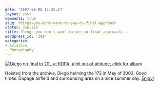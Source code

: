 ```yaml
---
date: '2007-06-05 15:25:24'
layout: post
comments: true
slug: things-you-dont-want-to-see-on-final-approach
status: publish
title: Things you don't want to see on final approach...
wordpress_id: '341'
categories:
- Aviation
- Photography
---
```



[
![Diego on final to 20L at KDPA, a bit out of attitude, click for album](http://www.phfactor.net/wp-pics/img_2426_med-wp.jpg)
](http://www.phfactor.net/pics/diego-flying/)

Hoisted from the archive, Diego helming the 172 in May of 2003. Good times. Dupage airfield and surrounding area on a nice summer day. [Enjoy!](http://www.phfactor.net/pics/diego-flying/)
